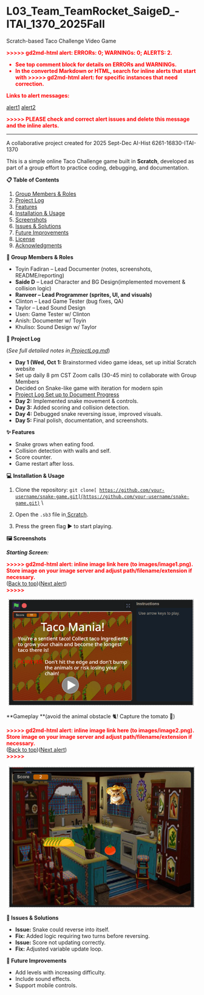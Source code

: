 # L03_Team_TeamRocket_SaigeD_-ITAI_1370_2025Fall
Scratch-based Taco Challenge Video Game 


<p style="color: red; font-weight: bold">>>>>>  gd2md-html alert:  ERRORs: 0; WARNINGs: 0; ALERTS: 2.</p>
<ul style="color: red; font-weight: bold"><li>See top comment block for details on ERRORs and WARNINGs. <li>In the converted Markdown or HTML, search for inline alerts that start with >>>>>  gd2md-html alert:  for specific instances that need correction.</ul>

<p style="color: red; font-weight: bold">Links to alert messages:</p><a href="#gdcalert1">alert1</a>
<a href="#gdcalert2">alert2</a>

<p style="color: red; font-weight: bold">>>>>> PLEASE check and correct alert issues and delete this message and the inline alerts.<hr></p>


A collaborative project created for 2025 Sept-Dec AI-Hist 6261-16830-ITAI-1370 

 This is a simple online Taco Challenge game built in **Scratch**, developed as part of a group effort to practice coding, debugging, and documentation. 

 

**📋 Table of Contents** 



1. <span style="text-decoration:underline;">Group Members & Roles</span> 
1. [Project Log](https://usc-word-edit.officeapps.live.com/we/wordeditorframe.aspx?ui=en-US&rs=en-US&wopisrc=https%3A%2F%2Fpepsico-my.sharepoint.com%2Fpersonal%2Foluwatoyin_fadiran_contractor_pepsico_com%2F_vti_bin%2Fwopi.ashx%2Ffiles%2Feb115e0b7b3d4471b7ef602898092fe5&wdorigin=AuthRedirect.MAIL.SHELL,APPHOME-WEB.BANNER.NEWBLANK&wdprevioussession=4c371d28-f1ad-432f-b4a6-484be3375c2f&wdprevioussessionsrc=AppHomeWeb&wdenableroaming=1&mscc=1&wdodb=1&hid=F874CCA1-405C-A000-4314-9FC3CAD25275.0&uih=sharepointcom&wdlcid=en-US&jsapi=1&jsapiver=v2&corrid=4cba95bc-e2b8-a4b7-ad2e-6979cfd8fa54&usid=4cba95bc-e2b8-a4b7-ad2e-6979cfd8fa54&newsession=1&sftc=1&uihit=docaspx&muv=1&ats=PairwiseBroker&cac=1&sams=1&mtf=1&sfp=1&sdp=1&hch=1&hwfh=1&dchat=1&sc=%7B%22pmo%22%3A%22https%3A%2F%2Fpepsico-my.sharepoint.com%22%2C%22pmshare%22%3Atrue%7D&ctp=LeastProtected&rct=Normal&wdhostclicktime=1759680561829&afdflight=19&csiro=1&instantedit=1&wopicomplete=1&wdredirectionreason=Unified_SingleFlush#project-log) 
1. [Features](https://usc-word-edit.officeapps.live.com/we/wordeditorframe.aspx?ui=en-US&rs=en-US&wopisrc=https%3A%2F%2Fpepsico-my.sharepoint.com%2Fpersonal%2Foluwatoyin_fadiran_contractor_pepsico_com%2F_vti_bin%2Fwopi.ashx%2Ffiles%2Feb115e0b7b3d4471b7ef602898092fe5&wdorigin=AuthRedirect.MAIL.SHELL,APPHOME-WEB.BANNER.NEWBLANK&wdprevioussession=4c371d28-f1ad-432f-b4a6-484be3375c2f&wdprevioussessionsrc=AppHomeWeb&wdenableroaming=1&mscc=1&wdodb=1&hid=F874CCA1-405C-A000-4314-9FC3CAD25275.0&uih=sharepointcom&wdlcid=en-US&jsapi=1&jsapiver=v2&corrid=4cba95bc-e2b8-a4b7-ad2e-6979cfd8fa54&usid=4cba95bc-e2b8-a4b7-ad2e-6979cfd8fa54&newsession=1&sftc=1&uihit=docaspx&muv=1&ats=PairwiseBroker&cac=1&sams=1&mtf=1&sfp=1&sdp=1&hch=1&hwfh=1&dchat=1&sc=%7B%22pmo%22%3A%22https%3A%2F%2Fpepsico-my.sharepoint.com%22%2C%22pmshare%22%3Atrue%7D&ctp=LeastProtected&rct=Normal&wdhostclicktime=1759680561829&afdflight=19&csiro=1&instantedit=1&wopicomplete=1&wdredirectionreason=Unified_SingleFlush#features) 
1. [Installation & Usage](https://usc-word-edit.officeapps.live.com/we/wordeditorframe.aspx?ui=en-US&rs=en-US&wopisrc=https%3A%2F%2Fpepsico-my.sharepoint.com%2Fpersonal%2Foluwatoyin_fadiran_contractor_pepsico_com%2F_vti_bin%2Fwopi.ashx%2Ffiles%2Feb115e0b7b3d4471b7ef602898092fe5&wdorigin=AuthRedirect.MAIL.SHELL,APPHOME-WEB.BANNER.NEWBLANK&wdprevioussession=4c371d28-f1ad-432f-b4a6-484be3375c2f&wdprevioussessionsrc=AppHomeWeb&wdenableroaming=1&mscc=1&wdodb=1&hid=F874CCA1-405C-A000-4314-9FC3CAD25275.0&uih=sharepointcom&wdlcid=en-US&jsapi=1&jsapiver=v2&corrid=4cba95bc-e2b8-a4b7-ad2e-6979cfd8fa54&usid=4cba95bc-e2b8-a4b7-ad2e-6979cfd8fa54&newsession=1&sftc=1&uihit=docaspx&muv=1&ats=PairwiseBroker&cac=1&sams=1&mtf=1&sfp=1&sdp=1&hch=1&hwfh=1&dchat=1&sc=%7B%22pmo%22%3A%22https%3A%2F%2Fpepsico-my.sharepoint.com%22%2C%22pmshare%22%3Atrue%7D&ctp=LeastProtected&rct=Normal&wdhostclicktime=1759680561829&afdflight=19&csiro=1&instantedit=1&wopicomplete=1&wdredirectionreason=Unified_SingleFlush#installation--usage) 
1. <span style="text-decoration:underline;">Screenshots</span> 
1. [Issues & Solutions](https://usc-word-edit.officeapps.live.com/we/wordeditorframe.aspx?ui=en-US&rs=en-US&wopisrc=https%3A%2F%2Fpepsico-my.sharepoint.com%2Fpersonal%2Foluwatoyin_fadiran_contractor_pepsico_com%2F_vti_bin%2Fwopi.ashx%2Ffiles%2Feb115e0b7b3d4471b7ef602898092fe5&wdorigin=AuthRedirect.MAIL.SHELL,APPHOME-WEB.BANNER.NEWBLANK&wdprevioussession=4c371d28-f1ad-432f-b4a6-484be3375c2f&wdprevioussessionsrc=AppHomeWeb&wdenableroaming=1&mscc=1&wdodb=1&hid=F874CCA1-405C-A000-4314-9FC3CAD25275.0&uih=sharepointcom&wdlcid=en-US&jsapi=1&jsapiver=v2&corrid=4cba95bc-e2b8-a4b7-ad2e-6979cfd8fa54&usid=4cba95bc-e2b8-a4b7-ad2e-6979cfd8fa54&newsession=1&sftc=1&uihit=docaspx&muv=1&ats=PairwiseBroker&cac=1&sams=1&mtf=1&sfp=1&sdp=1&hch=1&hwfh=1&dchat=1&sc=%7B%22pmo%22%3A%22https%3A%2F%2Fpepsico-my.sharepoint.com%22%2C%22pmshare%22%3Atrue%7D&ctp=LeastProtected&rct=Normal&wdhostclicktime=1759680561829&afdflight=19&csiro=1&instantedit=1&wopicomplete=1&wdredirectionreason=Unified_SingleFlush#issues--solutions) 
1. [Future Improvements](https://usc-word-edit.officeapps.live.com/we/wordeditorframe.aspx?ui=en-US&rs=en-US&wopisrc=https%3A%2F%2Fpepsico-my.sharepoint.com%2Fpersonal%2Foluwatoyin_fadiran_contractor_pepsico_com%2F_vti_bin%2Fwopi.ashx%2Ffiles%2Feb115e0b7b3d4471b7ef602898092fe5&wdorigin=AuthRedirect.MAIL.SHELL,APPHOME-WEB.BANNER.NEWBLANK&wdprevioussession=4c371d28-f1ad-432f-b4a6-484be3375c2f&wdprevioussessionsrc=AppHomeWeb&wdenableroaming=1&mscc=1&wdodb=1&hid=F874CCA1-405C-A000-4314-9FC3CAD25275.0&uih=sharepointcom&wdlcid=en-US&jsapi=1&jsapiver=v2&corrid=4cba95bc-e2b8-a4b7-ad2e-6979cfd8fa54&usid=4cba95bc-e2b8-a4b7-ad2e-6979cfd8fa54&newsession=1&sftc=1&uihit=docaspx&muv=1&ats=PairwiseBroker&cac=1&sams=1&mtf=1&sfp=1&sdp=1&hch=1&hwfh=1&dchat=1&sc=%7B%22pmo%22%3A%22https%3A%2F%2Fpepsico-my.sharepoint.com%22%2C%22pmshare%22%3Atrue%7D&ctp=LeastProtected&rct=Normal&wdhostclicktime=1759680561829&afdflight=19&csiro=1&instantedit=1&wopicomplete=1&wdredirectionreason=Unified_SingleFlush#future-improvements) 
1. [License](https://usc-word-edit.officeapps.live.com/we/wordeditorframe.aspx?ui=en-US&rs=en-US&wopisrc=https%3A%2F%2Fpepsico-my.sharepoint.com%2Fpersonal%2Foluwatoyin_fadiran_contractor_pepsico_com%2F_vti_bin%2Fwopi.ashx%2Ffiles%2Feb115e0b7b3d4471b7ef602898092fe5&wdorigin=AuthRedirect.MAIL.SHELL,APPHOME-WEB.BANNER.NEWBLANK&wdprevioussession=4c371d28-f1ad-432f-b4a6-484be3375c2f&wdprevioussessionsrc=AppHomeWeb&wdenableroaming=1&mscc=1&wdodb=1&hid=F874CCA1-405C-A000-4314-9FC3CAD25275.0&uih=sharepointcom&wdlcid=en-US&jsapi=1&jsapiver=v2&corrid=4cba95bc-e2b8-a4b7-ad2e-6979cfd8fa54&usid=4cba95bc-e2b8-a4b7-ad2e-6979cfd8fa54&newsession=1&sftc=1&uihit=docaspx&muv=1&ats=PairwiseBroker&cac=1&sams=1&mtf=1&sfp=1&sdp=1&hch=1&hwfh=1&dchat=1&sc=%7B%22pmo%22%3A%22https%3A%2F%2Fpepsico-my.sharepoint.com%22%2C%22pmshare%22%3Atrue%7D&ctp=LeastProtected&rct=Normal&wdhostclicktime=1759680561829&afdflight=19&csiro=1&instantedit=1&wopicomplete=1&wdredirectionreason=Unified_SingleFlush#license) 
1. [Acknowledgments](https://usc-word-edit.officeapps.live.com/we/wordeditorframe.aspx?ui=en-US&rs=en-US&wopisrc=https%3A%2F%2Fpepsico-my.sharepoint.com%2Fpersonal%2Foluwatoyin_fadiran_contractor_pepsico_com%2F_vti_bin%2Fwopi.ashx%2Ffiles%2Feb115e0b7b3d4471b7ef602898092fe5&wdorigin=AuthRedirect.MAIL.SHELL,APPHOME-WEB.BANNER.NEWBLANK&wdprevioussession=4c371d28-f1ad-432f-b4a6-484be3375c2f&wdprevioussessionsrc=AppHomeWeb&wdenableroaming=1&mscc=1&wdodb=1&hid=F874CCA1-405C-A000-4314-9FC3CAD25275.0&uih=sharepointcom&wdlcid=en-US&jsapi=1&jsapiver=v2&corrid=4cba95bc-e2b8-a4b7-ad2e-6979cfd8fa54&usid=4cba95bc-e2b8-a4b7-ad2e-6979cfd8fa54&newsession=1&sftc=1&uihit=docaspx&muv=1&ats=PairwiseBroker&cac=1&sams=1&mtf=1&sfp=1&sdp=1&hch=1&hwfh=1&dchat=1&sc=%7B%22pmo%22%3A%22https%3A%2F%2Fpepsico-my.sharepoint.com%22%2C%22pmshare%22%3Atrue%7D&ctp=LeastProtected&rct=Normal&wdhostclicktime=1759680561829&afdflight=19&csiro=1&instantedit=1&wopicomplete=1&wdredirectionreason=Unified_SingleFlush#acknowledgments) 

 

**👥 Group Members & Roles** 



* Toyin Fadiran – Lead Documenter (notes, screenshots, README/reporting) 
* **Saide D** – Lead Character and BG Design(implemented movement & collision logic) 
* **Ranveer – Lead Programmer (sprites, UI, and visuals)** 
* Clinton – Lead Game Tester (bug fixes, QA) 
* Taylor – Lead Sound Design 
* Usen: Game Tester w/ Clinton 
* Anish: Documenter w/ Toyin 
* Khuliso: Sound Design w/ Taylor 

 

**📆 Project Log** 

(*See full detailed notes in[ ProjectLog.md](https://usc-word-edit.officeapps.live.com/we/ProjectLog.md)*) 



* **Day 1 (Wed, Oct 1:** Brainstormed video game ideas, set up initial Scratch website 
* Set up daily 8 pm CST Zoom calls (30-45 min) to collaborate with Group Members 
* Decided on Snake-like game with iteration for modern spin 
* [Project Log Set up to Document Progress](https://houcomcol-my.sharepoint.com/:w:/g/personal/w218102648_student_hccs_edu/ERtmzf7OcmlJqbKVIW-OsukBtimkNFN7sCSyrPX2AVARyw?e=kQetBu) 
* **Day 2:** Implemented snake movement & controls. 
* **Day 3:** Added scoring and collision detection. 
* **Day 4:** Debugged snake reversing issue, improved visuals. 
* **Day 5:** Final polish, documentation, and screenshots. 

 

**✨ Features** 



* Snake grows when eating food. 
* Collision detection with walls and self. 
* Score counter. 
* Game restart after loss. 

 

**💻 Installation & Usage** 



1. Clone the repository: <code>git clone[ https://github.com/your-username/snake-game.git](https://github.com/your-username/snake-game.git)</code>  \
  
1. Open the `.sb3` file in[ Scratch](https://scratch.mit.edu/). 
1. Press the green flag ▶️ to start playing. 

 

**🖼️ Screenshots** 

***Starting Screen:*** 



<p id="gdcalert1" ><span style="color: red; font-weight: bold">>>>>>  gd2md-html alert: inline image link here (to images/image1.png). Store image on your image server and adjust path/filename/extension if necessary. </span><br>(<a href="#">Back to top</a>)(<a href="#gdcalert2">Next alert</a>)<br><span style="color: red; font-weight: bold">>>>>> </span></p>


![Landing Page](images/LandingPage.png "image_tooltip")
 

**Gameplay **(avoid the animal obstacle 🐈! Capture the tomato 🍅) 



<p id="gdcalert2" ><span style="color: red; font-weight: bold">>>>>>  gd2md-html alert: inline image link here (to images/image2.png). Store image on your image server and adjust path/filename/extension if necessary. </span><br>(<a href="#">Back to top</a>)(<a href="#gdcalert3">Next alert</a>)<br><span style="color: red; font-weight: bold">>>>>> </span></p>


![GamePlay](images/gameplay.png "image_tooltip")
 

 

 

 

**🐛 Issues & Solutions** 



* **Issue:** Snake could reverse into itself.  
* **Fix:** Added logic requiring two turns before reversing. 
* **Issue:** Score not updating correctly.  
* **Fix:** Adjusted variable update loop. 

 

**🚀 Future Improvements** 



* Add levels with increasing difficulty. 
* Include sound effects. 
* Support mobile controls. 
